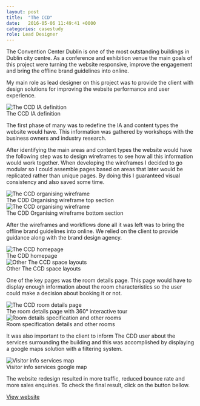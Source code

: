 ```yaml
---
layout: post
title:  "The CCD"
date:   2016-05-06 11:49:41 +0000
categories: casestudy
role: Lead Designer
---
```


<p>
    The Convention Center Dublin is one of the most outstanding buildings in Dublin city centre. As a conference and exhibition venue the main goals of this project were turning the website responsive, improve the engagement and bring the offline brand guidelines into online.
</p>
<p>
    My main role as lead designer on this project was to provide the client with design solutions for improving the website performance and user experience.
</p>
<div class="post-content-img">
    <picture>
        <img src="../../../../images/The_CCD_8@1x.png" alt="The CCD IA definition">
    </picture>
    <div class="post-content-img-caption">
        The CCD IA definition
    </div>
</div>
<p>
    The first phase of many was to redefine the IA and content types the website would have. This information was gathered by workshops with the business owners and industry research.
</p>
<p>
    After identifying the main areas and content types the website would have the following step was to design wireframes to see how all this information would work together. When developing the wireframes I decided to go modular so I could assemble pages based on areas that later would be replicated rather than unique pages. By doing this I guaranteed visual consistency and also saved some time.
</p>
<div class="post-content-img">
    <picture>
        <img src="../../../../images/The_CCD_6@1x.png" alt="The CCD organising wireframe">
    </picture>
    <div class="post-content-img-caption">
        The CDD Organising wireframe top section
    </div>
</div>
<div class="post-content-img">
    <picture>
        <img src="../../../../images/The_CCD_7@1x.png" alt="The CCD organising wireframe">
    </picture>
    <div class="post-content-img-caption">
        The CDD Organising wireframe bottom section
    </div>
</div>


<p>
    After the wireframes and workflows done all it was left was to bring the offline brand guidelines into online. We relied on the client to provide guidance along with the brand design agency.
</p>
<div class="post-content-img">
    <picture>
        <img src="../../../../images/The_CCD_2@1x.png" alt="The CCD homepage">
    </picture>
    <div class="post-content-img-caption">
        The CDD homepage
    </div>
</div>
<div class="post-content-img">
    <picture>
        <img src="../../../../images/The_CCD_3@1x.png" alt="Other The CCD space layouts">
    </picture>
    <div class="post-content-img-caption">
        Other The CCD space layouts
    </div>
</div>
<p>
    One of the key pages was the room details page. This page would have to display enough information about the room characteristics so the user could make a decision about booking it or not.
</p>
<div class="post-content-img">
    <picture>
        <img src="../../../../images/The_CCD_1@1x.png" alt="The CCD room details page">
    </picture>
    <div class="post-content-img-caption">
        The room details page with 360° interactive tour
    </div>
</div>
<div class="post-content-img">
    <picture>
        <img src="../../../../images/The_CCD_4@1x.png" alt="Room details specification and other rooms">
    </picture>    
    <div class="post-content-img-caption">
        Room specification details and other rooms
    </div>
</div>
<p>
    It was also important to the client to inform The CDD user about the services surrounding the building and this was accomplished by displaying a google maps solution with a filtering system.
</p>
<div class="post-content-img">
    <picture>
        <img src="../../../../images/The_CCD_5@1x.png" alt="Visitor info services map">
    </picture>
    <div class="post-content-img-caption">
        Visitor info services google map
    </div>
</div>
<p>
    The website redesign resulted in more traffic, reduced bounce rate and more sales enquiries. To check the final result, click on the button bellow.
</p>
<div>
    <p><a class="color-change button" href="http://www.theccd.ie/">View website</a></p>
</div>
